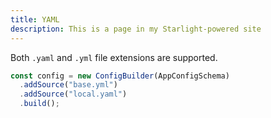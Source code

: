 ```yaml
---
title: YAML
description: This is a page in my Starlight-powered site
---
```


Both `.yaml` and `.yml` file extensions are supported.

```ts
const config = new ConfigBuilder(AppConfigSchema)
  .addSource("base.yml")
  .addSource("local.yaml")
  .build();
```
